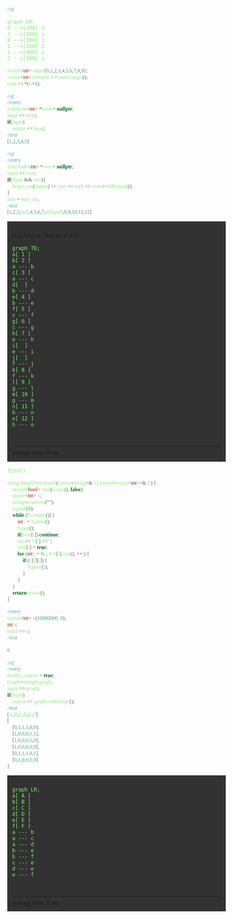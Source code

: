 <style>
*{
    font-family:consolas;
}
html body h2{
    color:#a4f3d1;
    text-align:center;
}
html body h3{
    color:#e06666;
}
html body h4{
    color:pink;
}
html body h5{
    color:#e4e79b;
}
.short {
    width:60%;
    background-color:rgba(0,0,0,0);
    border-bottom:4px dotted #515151;
}
.code-output {
    background-color: #323232;
    padding: .8em;
    margin: 1em 0px;
}
.code-hr {
    margin:3em 0px .5em 0px;
}
</style>
<br>
<br>
<br>
<br>
<br>

```cpp {cmd="run" id="sf" hide}
//sf
```

```mermaid
graph LR;
0 -->|200| 3
3 -->|200| z
0 -->|100| 1
1 -->|100| 2
1 -->|400| z
2 -->|100| z
```


```cpp {cmd=run}
vector<int> nums{0,1,2,3,4,5,6,7,8,9};
vector<int>::iterator it = nums.begin();
cout << *(it+3);
```

```cpp {cmd=run}
//sf
//entry
ListNode<int> *head = nullptr;
input >> head;
if(input)
    output << head;
//test
[1,2,3,4,5]
```

```cpp {cmd=run modify_source}
//sf
//entry
TreeNode<int> *root = nullptr;
input >> root;
if(input && root){
    begin_out(output) << root << endl << root->toMermaid();
}
info = end_out;
//test
[1,2,3,null,4,5,6,7,null,null,8,9,10,11,12]
```

<!-- code_chunk_output -->

<div class=code-output> 

[1,2,3,4,5,6,7,8,9,10,11,12]
```mermaid 
graph TD; 
a[ 1 ] 
b[ 2 ] 
a --- b
c[ 3 ] 
a --- c
d[  ] 
b --- d
e[ 4 ] 
b --- e
f[ 5 ] 
c --- f
g[ 6 ] 
c --- g
h[ 7 ] 
e --- h
i[  ] 
e --- i
j[  ] 
f --- j
k[ 8 ] 
f --- k
l[ 9 ] 
g --- l
m[ 10 ] 
g --- m
n[ 11 ] 
h --- n
o[ 12 ] 
h --- o
``` 


<hr class=code-hr>average time: 0 ms
</div>

<!-- /code_chunk_output -->

<style>

html body code {
    color: #83ee73;
}

</style>
`find()`


```cpp {cmd=run continue=sf}
string DepthFirstSearch(vector<string>& V, vector<vector<int>>& E) {
    vector<bool> visit(V.size(), false);
    queue<int> S;
    stringstream res("");
    S.push(0);
    while (!S.empty()) {
        int i = S.front();
        S.pop();
        if(visit[i]) continue;
        res << V[i] <<' ';
        visit[i] = true;
        for (int j = 0; j < E[i].size(); ++j) {
            if (E[i][j]) {
                S.push(j);
            }
        }
    }
    return res.str();
}
```
```cpp {cmd=run continue hide}
//entry
vector<int> v(10000000, 0);
int a;
input >> a;
//test
```
```cpp {cmd=run continue}
0
```


```cpp {cmd=run modify_source}
//sf
//entry
modify_source = true;
Graph<string> graph;
input >> graph;
if(input)
    output << graph.toMermaid();
//test
[A,B,C,D,E,F]
[
    [0,1,1,1,0,0],
    [1,0,0,0,1,1],
    [1,0,0,0,1,0],
    [1,0,0,0,1,0],
    [0,1,1,1,0,1],
    [0,1,0,0,1,0]
]
```

<!-- code_chunk_output -->

<div class=code-output> 

```mermaid 
graph LR; 
a[ A ] 
b[ B ] 
c[ C ] 
d[ D ] 
e[ E ] 
f[ F ] 
a --- b 
a --- c 
a --- d 
b --- e 
b --- f 
c --- e 
d --- e 
e --- f 
```


<hr class=code-hr> average time: 0 ms


</div> 



<!-- /code_chunk_output -->
